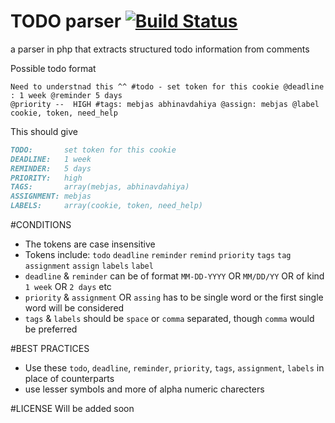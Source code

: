 # TODO parser [![Build Status](https://travis-ci.org/todofy/todo-parser.svg)](https://travis-ci.org/todofy/todo-parser)
a parser in php that extracts structured todo information from comments


Possible todo format
```
Need to understnad this ^^ #todo - set token for this cookie @deadline : 1 week @reminder 5 days
@priority --  HIGH #tags: mebjas abhinavdahiya @assign: mebjas @label cookie, token, need_help
```

This should give
```md
TODO: 		set token for this cookie
DEADLINE: 	1 week
REMINDER: 	5 days
PRIORITY: 	high
TAGS: 		array(mebjas, abhinavdahiya)
ASSIGNMENT: mebjas
LABELS: 	array(cookie, token, need_help)
```

#CONDITIONS
 - The tokens are case insensitive
 - Tokens include: `todo` `deadline` `reminder` `remind` `priority` `tags` `tag` `assignment` `assign` `labels` `label`
 - `deadline` & `reminder` can be of format `MM-DD-YYYY` OR `MM/DD/YY` OR of kind `1 week` OR `2 days` etc
 - `priority` & `assignment` OR `assing` has to be single word or the first single word will be considered
 - `tags` & `labels` should be `space` or `comma` separated, though `comma` would be preferred
 
#BEST PRACTICES
 - Use these `todo`, `deadline`, `reminder`, `priority`, `tags`, `assignment`, `labels` in place of counterparts
 - use lesser symbols and more of alpha numeric charecters

#LICENSE
Will be added soon

